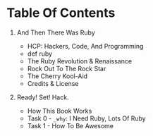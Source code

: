 # Table Of Contents

1. And Then There Was Ruby

    * HCP: Hackers, Code, And Programming
    * def ruby
    * The Ruby Revolution & Renaissance
    * Rock Out To The Rock Star
    * The Cherry Kool-Aid
    * Credits & License

2. Ready! Set! Hack.

    * How This Book Works
    * Task 0 - `_why`: I Need Ruby, Lots Of Ruby
    * Task 1 - How To Be Awesome
